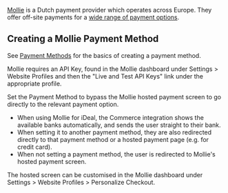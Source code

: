 [Mollie](https://www.mollie.com/dashboard/signup/718037?lang=en) is a Dutch payment provider which operates across Europe. They offer off-site payments for a [wide range of payment options](https://www.mollie.com/en/payments).

## Creating a Mollie Payment Method

See [Payment Methods](../Payment_Methods) for the basics of creating a payment method.

Mollie requires an API Key, found in the Mollie dashboard under Settings > Website Profiles and then the "Live and Test API Keys" link under the appropriate profile.

Set the Payment Method to bypass the Mollie hosted payment screen to go directly to the relevant payment option.

- When using Mollie for iDeal, the Commerce integration shows the available banks automatically, and sends the user straight to their bank. 
- When setting it to another payment method, they are also redirected directly to that payment method or a hosted payment page (e.g. for credit card).
- When not setting a payment method, the user is redirected to Mollie's hosted payment screen. 

The hosted screen can be customised in the Mollie dashboard under Settings > Website Profiles > Personalize Checkout. 